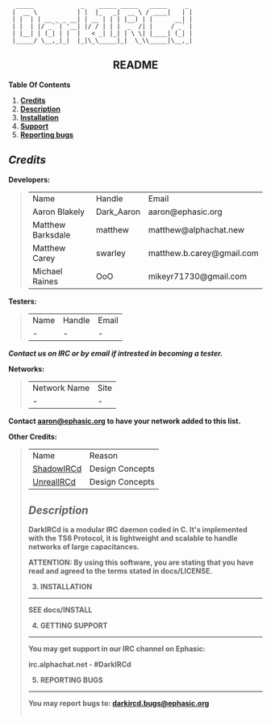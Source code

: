       _____             _    _____ _____   _____     _ 
     |  __ \           | |  |_   _|  __ \ / ____|   | |
     | |  | | __ _ _ __| | __ | | | |__) | |      __| |
     | |  | |/ _` | '__| |/ / | | |  _  /| |     / _` |
     | |__| | (_| | |  |   < _| |_| | \ \| |____| (_| |
     |_____/ \__,_|_|  |_|\_\_____|_|  \_\\_____|\__,_|
                   
<h2 style="text-align:center;">README</h1>


__Table Of Contents__
<ol>
<li><strong><a href="#credits">Credits</a></strong></li>
<li><strong><a href="#description">Description</a></strong></li>
<li><strong><a href="#installation">Installation</a></strong></li>
<li><strong><a href="#support">Support</a></strong></li>
<li><strong><a href="#report_bugs">Reporting bugs</a><strong></li>
</ol>

<a name="credits"></a>***Credits***
----------------------------------------------------------------

__Developers:__

<blockquote>
 <table>
 <tr><td>Name</td><td>Handle</td><td>Email</td></tr>
 <tr><td>Aaron Blakely</td><td>Dark_Aaron</td><td>aaron@ephasic.org</td></tr>
 <tr><td>Matthew Barksdale</td><td>matthew</td><td>matthew@alphachat.new</td></tr>
 <tr><td>Matthew Carey</td><td>swarley</td><td>matthew.b.carey@gmail.com</td></tr>
 <tr><td>Michael Raines</td><td>OoO</td><td>mikeyr71730@gmail.com</td></tr>
 </table>
</blockquote>

__Testers:__
<blockquote>
 <table>
 <tr><td>Name</td><td>Handle</td><td>Email</td></tr>
 <tr><td> - </td><td> - </td><td> - </td></tr>
 </table>
</blockquote>

_Contact us on IRC or by email if intrested in becoming a tester._


__Networks:__

<blockquote>
 <table>
  <tr><td>Network Name</td><td>Site</td></tr>
  <tr><td> - </td><td> - </td></tr>
 </table>
</blockquote>

Contact aaron@ephasic.org to have your network added to this list.


__Other Credits:__

<blockquote>
  <table>
   <tr><td>Name</td><td>Reason</td></tr>
   <tr><td><a href="http://shadowircd.net/">ShadowIRCd</a></td><td>Design Concepts</td></tr>
   <tr><td><a href="http://unrealircd.com/">UnrealIRCd</a></td><td>Design Concepts</td></tr>
  <table>
</blockquote>

<a name="description"></a>***Description***
-----------------------------------------------------------------

DarkIRCd is a modular IRC daemon coded in C.  It's implemented with 
the TS6 Protocol, it is lightweight and scalable to handle networks of 
large capacitances.  

ATTENTION: By using this software, you are stating that you have read 
and agreed to the terms stated in docs/LICENSE.

3. INSTALLATION
----------------

SEE docs/INSTALL

4. GETTING SUPPORT
-------------------

You may get support in our IRC channel on Ephasic:

irc.alphachat.net       - #DarkIRCd

5. REPORTING BUGS
------------------

You may report bugs to: darkircd.bugs@ephasic.org